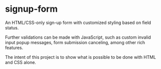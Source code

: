 # signup-form
An HTML/CSS-only sign-up form with customized styling based on field status.

Further validations can be made with JavaScript, such as custom invalid input popup messages, form submission canceling, among other rich features.

The intent of this project is to show what is possible to be done with HTML and CSS alone.
